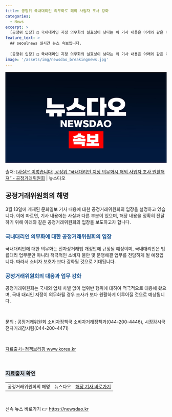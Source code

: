 ```yaml
---
title: 공정위 국내대리인 의무화로 해외 사업자 조사 강화
categories:
  - News
excerpt: >
  [공정위 입장] □ 국내대리인 지정 의무화의 실효성이 낮다는 위 기사 내용은 아래와 같은 이유로 사실이 아니…
feature_text: >
  ## seoulnews 실시간 뉴스 속보입니다.

  [공정위 입장] □ 국내대리인 지정 의무화의 실효성이 낮다는 위 기사 내용은 아래와 같은 이유로 사실이 아니…
image: '/assets/img/newsdao_breakingnews.jpg'
---
```


![뉴스다오 속보](/assets/img/newsdao_breakingnews.jpg)

<p>출처: <a href="https://newsdao.kr/3347" rel="dofollow">[사실은 이렇습니다] 공정위 “국내대리인 지정 의무화시 해외 사업자 조사 원활해져” - 공정거래위원회</a> | 뉴스다오</p>

<h2 data-ke-size="size26">공정거래위원회의 해명</h2>
<p data-ke-size="size16">3월 13일에 게재된 문화일보 기사 내용에 대한 공정거래위원회의 입장을 설명하고 있습니다. 이에 따르면, 기사 내용에는 사실과 다른 부분이 있으며, 해당 내용을 정확히 전달하기 위해 아래와 같은 공정거래위원회의 입장을 보도하고자 합니다.</p>

<h3><b><span style="color: #1a5490;">국내대리인 의무화에 대한 공정거래위원회의 입장</span></b></h3>
<p data-ke-size="size16">국내대리인에 대한 의무화는 전자상거래법 개정안에 규정될 예정이며, 국내대리인은 법률대리 업무뿐만 아니라 적극적인 소비자 불만 및 분쟁해결 업무를 전담하게 될 예정입니다. 따라서 소비자 보호가 보다 강화될 것으로 기대됩니다.</p>

<h3><b><span style="color: #1a5490;">공정거래위원회의 대응과 업무 강화</span></b></h3>
<p data-ke-size="size16">공정거래위원회는 국내외 업체 차별 없이 법위반 행위에 대하여 적극적으로 대응해 왔으며, 국내 대리인 지정이 의무화될 경우 조사가 보다 원활하게 이루어질 것으로 예상됩니다.</p>
<p data-ke-size="size16">&nbsp;</p>
<p>문의 : 공정거래위원회 소비자정책국 소비자거래정책과(044-200-4446), 시장감시국전자거래감시팀(044-200-4471)</p>
<p data-ke-size="size16">&nbsp;</p>
<p><a href="https://newsdao.kr/3347">자료출처=정책브리핑 www.korea.kr</a></p>
<p data-ke-size="size16">&nbsp;</p>

<h3><b><span style="background-color: #21538527;">자료출처 확인</span></b></h3>
<table>
	<tr>
		<td>공정거래위원회의 해명</td>
		<td>뉴스다오</td>
		<td><a href="https://newsdao.kr/3347">해당 기사 바로가기</a></td>
	</tr>
</table>
<p data-ke-size="size16">&nbsp;</p> 

신속 뉴스 바로가기 👉 <a href="https://newsdao.kr" rel="dofollow">https://newsdao.kr</a>


